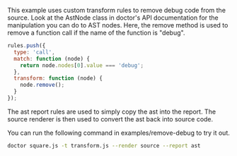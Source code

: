 This example uses custom transform rules to remove debug code from the source.
Look at the AstNode class in doctor's API documentation for the manipulation
you can do to AST nodes. Here, the remove method is used to remove a function
call if the name of the function is "debug".

```js
rules.push({
  type: 'call',
  match: function (node) {
    return node.nodes[0].value === 'debug';
  },
  transform: function (node) {
    node.remove();
  }
});
```

The ast report rules are used to simply copy the ast into the report. The source
renderer is then used to convert the ast back into source code.

You can run the following command in examples/remove-debug to try it out.

```bash
doctor square.js -t transform.js --render source --report ast
```